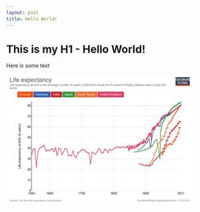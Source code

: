 ```yaml
---
layout: post
title: Hello World!
---
```


# This is my H1 - Hello World!

Here is some text

![](/images/life-expectancy.png)
